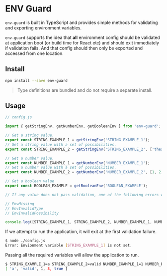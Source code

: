 # ENV Guard

`env-guard` is built in TypeScript and provides simple methods for validating and exporting
environment variables.

`env-guard` supports the idea that **all** environment config should be validated at application
boot (or build time for React etc) and should exit immediately if validation fails. And that config
should then only be exported and accessed from one location.

## Install

```bash
npm install --save env-guard
```

> Type definitions are bundled and do not require a separate install.

## Usage

```typescript
// config.js

import { getStringEnv, getNumberEnv, getBooleanEnv } from 'env-guard';

// Get a string value.
export const STRING_EXAMPLE_1 = getStringEnv('STRING_EXAMPLE_1');
// Get a string value with a set of possibilities.
export const STRING_EXAMPLE_2 = getStringEnv('STRING_EXAMPLE_2', ['these', 'are', 'valid']);

// Get a number value.
export const NUMBER_EXAMPLE_1 = getNumberEnv('NUMBER_EXAMPLE_1');
// Get a number value with a set of possibilities.
export const NUMBER_EXAMPLE_2 = getNumberEnv('NUMBER_EXAMPLE_2', [1, 2, 3]);

// Get a boolean value
export const BOOLEAN_EXAMPLE = getBooleanEnv('BOOLEAN_EXAMPLE');

// If any value does not pass validation, one of the following errors will be thrown.

// EnvMissing
// EnvInvalidType
// EnvInvalidPossibility

console.log([STRING_EXAMPLE_1, STRING_EXAMPLE_2, NUMBER_EXAMPLE_1, NUMBER_EXAMPLE_2, BOOLEAN_EXAMPLE]);
```

If we attempt to run the application, it will exit at the first validation failure.

```bash
$ node ./config.js
Error: Envionment variable [STRING_EXAMPLE_1] is not set.
```

Passing all the required variables will allow the application to run.

```bash
$ STRING_EXAMPLE_1=a STRING_EXAMPLE_2=valid NUMBER_EXAMPLE_1=1 NUMBER_EXAMPLE_2=3 BOOLEAN_EXAMPLE=true node ./config.js
[ 'a', 'valid', 1, 3, true ]
```

